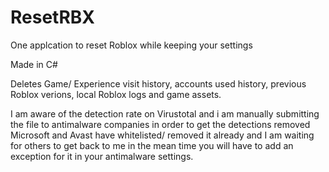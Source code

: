 # ResetRBX
One applcation to reset Roblox while keeping your settings

Made in C#

Deletes Game/ Experience visit history, accounts used history, previous Roblox verions, local Roblox logs and game assets.


I am aware of the detection rate on Virustotal and i am manually submitting the file to antimalware companies in order to get the detections removed Microsoft and Avast have whitelisted/ removed it already and I am waiting for others to get back to me in the mean time you will have to add an exception for it in your antimalware settings.

